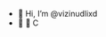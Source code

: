 - 👋 Hi, I’m @vizinudlixd
- 👀 🌱 C

<!---
vizinudlixd/vizinudlixd is a ✨ special ✨ repository because its `README.md` (this file) appears on your GitHub profile.
You can click the Preview link to take a look at your changes.
--->
